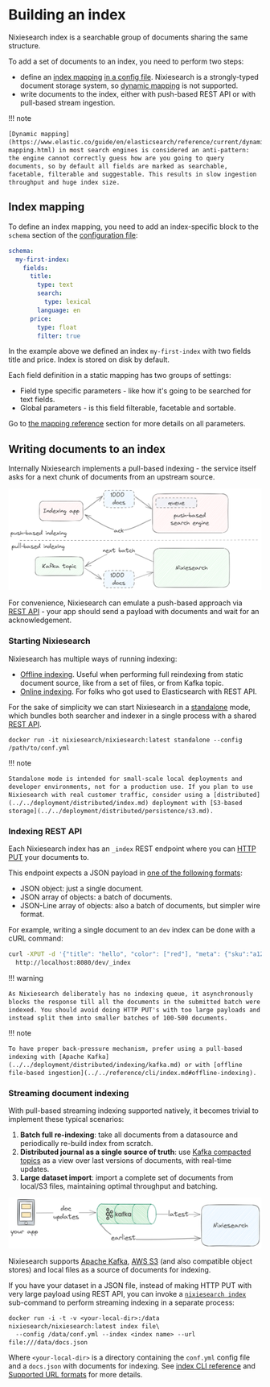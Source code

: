 # Building an index

Nixiesearch index is a searchable group of documents sharing the same structure.

To add a set of documents to an index, you need to perform two steps:

* define an [index mapping](#index-mapping) [in a config file](mapping.md). Nixiesearch is a strongly-typed document storage system, so [dynamic mapping](https://www.elastic.co/guide/en/elasticsearch/reference/current/dynamic-mapping.html) is not supported.
* write documents to the index, either with push-based REST API or with pull-based stream ingestion.

!!! note 

    [Dynamic mapping](https://www.elastic.co/guide/en/elasticsearch/reference/current/dynamic-mapping.html) in most search engines is considered an anti-pattern: the engine cannot correctly guess how are you going to query documents, so by default all fields are marked as searchable, facetable, filterable and suggestable. This results in slow ingestion throughput and huge index size.

## Index mapping

To define an index mapping, you need to add an index-specific block to the `schema` section of the [configuration file](../../reference/config.md):

```yaml
schema:
  my-first-index:
    fields:
      title:
        type: text
        search: 
          type: lexical
        language: en
      price:
        type: float
        filter: true
```

In the example above we defined an index `my-first-index` with two fields title and price. Index is stored on disk by default.

Each field definition in a static mapping has two groups of settings:

* Field type specific parameters - like how it's going to be searched for text fields.
* Global parameters - is this field filterable, facetable and sortable.

Go to [the mapping reference](mapping.md) section for more details on all parameters.

## Writing documents to an index

Internally Nixiesearch implements a pull-based indexing - the service itself asks for a next chunk of documents from an upstream source.

![push pull](../../img/pullpush.png)

For convenience, Nixiesearch can emulate a push-based approach via [REST API](api.md) - your app should send a payload with documents and wait for an acknowledgement.

### Starting Nixiesearch

Nixiesearch has multiple ways of running indexing:

* [Offline indexing](../../reference/cli/index.md#offline-indexing). Useful when performing full reindexing from static document source, like from a set of files, or from Kafka topic.
* [Online indexing](../../reference/cli/index.md#online-indexing). For folks who got used to Elasticsearch with REST API.

For the sake of simplicity we can start Nixiesearch in a [standalone](../../deployment/standalone.md) mode, which bundles both searcher and indexer in a single process with a shared [REST API](api.md).

```shell
docker run -it nixiesearch/nixiesearch:latest standalone --config /path/to/conf.yml
```

!!! note

    Standalone mode is intended for small-scale local deployments and developer environments, not for a production use. If you plan to use Nixiesearch with real customer traffic, consider using a [distributed](../../deployment/distributed/index.md) deployment with [S3-based storage](../../deployment/distributed/persistence/s3.md).

### Indexing REST API

Each Nixiesearch index has an `_index` REST endpoint where you can [HTTP PUT](https://developer.mozilla.org/en-US/docs/Web/HTTP/Methods/PUT) your documents to.

This endpoint expects a JSON payload in [one of the following formats](../../features/indexing/format.md):

* JSON object: just a single document.
* JSON array of objects: a batch of documents.
* JSON-Line array of objects: also a batch of documents, but simpler wire format.

For example, writing a single document to an `dev` index can be done with a cURL command:

```bash
curl -XPUT -d '{"title": "hello", "color": ["red"], "meta": {"sku":"a123"}}'\
  http://localhost:8080/dev/_index
```

!!! warning

    As Nixiesearch deliberately has no indexing queue, it asynchronously blocks the response till all the documents in the submitted batch were indexed. You should avoid doing HTTP PUT's with too large payloads and instead split them into smaller batches of 100-500 documents.

!!! note

    To have proper back-pressure mechanism, prefer using a pull-based indexing with [Apache Kafka](../../deployment/distributed/indexing/kafka.md) or with [offline file-based ingestion](../../reference/cli/index.md#offline-indexing).

### Streaming document indexing

With pull-based streaming indexing supported natively, it becomes trivial to implement these typical scenarios:

1. **Batch full re-indexing**: take all documents from a datasource and periodically re-build index from scratch.
2. **Distributed journal as a single source of truth**: use [Kafka compacted topics](https://developer.confluent.io/courses/architecture/compaction/) as a view over last versions of documents, with real-time updates.
3. **Large dataset import**: import a complete set of documents from local/S3 files, maintaining optimal throughput and batching.

![kafka streaming](../../img/kafka.png)

Nixiesearch supports [Apache Kafka](https://kafka.apache.org/), [AWS S3](https://aws.amazon.com/s3/) (and also compatible object stores) and local files as a source of documents for indexing.

If you have your dataset in a JSON file, instead of making HTTP PUT with very large payload using REST API, you can invoke a [`nixiesearch index`](../../reference/cli/index.md) sub-command to perform streaming indexing in a separate process:

```shell
docker run -i -t -v <your-local-dir>:/data nixiesearch/nixiesearch:latest index file\
  --config /data/conf.yml --index <index name> --url file:///data/docs.json
```

Where `<your-local-dir>` is a directory containing the `conf.yml` config file and a `docs.json` with documents for indexing. See [index CLI reference](../../reference/cli/index.md) and [Supported URL formats](../../reference/url.md) for more details.